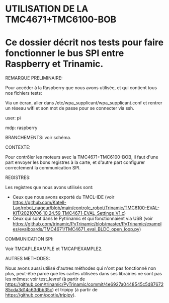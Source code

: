 # UTILISATION DE LA TMC4671+TMC6100-BOB

# Ce dossier décrit nos tests pour faire fonctionner le bus SPI entre Raspberry et Trinamic.

REMARQUE PRELIMINAIRE:

Pour accéder à la Raspberry que nous avons utilisée, et qui contient tous nos fichiers tests:

Via un écran, aller dans /etc/wpa_supplicant/wpa_supplicant.conf et rentrer un réseau wifi et son mot de passe pour se connecter via ssh. 

user: pi

mdp: raspberry

BRANCHEMENTS: voir schéma.

CONTEXTE:

Pour contrôler les moteurs avec la TMC4671+TMC6100-BOB, il faut d'une part envoyer les bons registres à la carte, et d'autre part configurer correctement la communication SPI.

REGISTRES:

Les registres que nous avons utilisés sont: 
  - Ceux que nous avons exporté du TMCL-IDE (voir https://github.com/Katell-Lag/robot_nageur/blob/main/controle_robot/Trinamic/TMC6100-EVAL-KIT/20210706_10.24.59_TMC4671-EVAL_Settings_V1.c)
  - Ceux qui sont dans le Pytrinamic et qui fonctionnaient via USB (voir https://github.com/trinamic/PyTrinamic/blob/master/PyTrinamic/examples/evalboards/TMC4671/TMC4671_eval_BLDC_open_loop.py)
 

COMMUNICATION SPI:

Voir TMCAPI_EXAMPLE et TMCAPIEXAMPLE2.

AUTRES METHODES:

Nous avons aussi utilisé d'autres méthodes qui n'ont pas fonctionné non plus, peut-être parce que les cartes utilisées dans ses librairies ne sont pas les mêmes: voir test_levref (à partir de https://github.com/trinamic/PyTrinamic/commit/4e6927a0448545c5d8767285cda3d14c63dbb35c) et tripipy (à partir de https://github.com/pootle/tripipy). 
